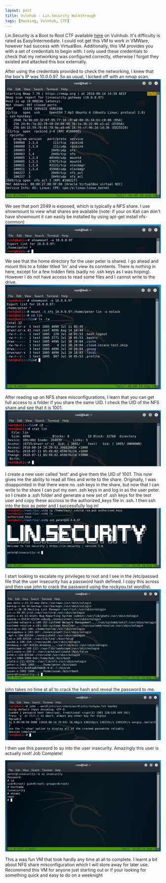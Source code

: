 ```yaml
---
layout: post
title: Vulnhub - Lin.Security Walkthrough
tags: [Hacking, Vulnhub, CTF]
---
```

Lin.Security is a Boot to Root CTF available [here](https://www.vulnhub.com/entry/linsecurity-1,244/) on Vulnhub. It's difficulty is rated as Easy/Intermediate. I could not get this VM to work in VMWare, however had success with VirtualBox. Additionally, this VM provides you with a set of credentials to begin with. I only used these credentials to check that my networking was configured correctly, otherwise I forgot they existed and attacked this box externally.

After using the credentials provided to check the networking, I knew that the box's IP was 10.0.0.97. So as usual, I kicked off with an nmap scan.
![](/img/lin/nmap.png)

We see that port 2049 is exposed, which is typically a NFS share. I use showmount to view what shares are available (note: if your on Kali can don't have showmount it can easily be installed by using apt-get install nfs-common)
![](/img/lin/showmount.png)

We see that the home directory for the user peter is shared. I go ahead and mount this to a folder titled 'lin' and view its conntents. There is nothing in here, except for a few hidden fiels (sadly no .ssh keys as I was hoping). However I do not have access to read some files and I cannot write to the drive.
![](/img/lin/mount.png)

After reading up on NFS share misconfigurations, I learn that you can get full access to a folder if you share the same UID. I check the UID of the NFS share and see that it is 1001.
![](/img/lin/permissions.png)

I create a new user called 'test' and give them the UID of 1001. This now gives me the ability to read all files and write to the share. Originally, I was disappointed in that there were no .ssh keys in the share, but now that I can write to the share I can put my own .ssh keys in and log in as the user peter. so I create a .ssh folder and generate a new set of .ssh keys for the test user and copy these accross to the authorized_keys file in .ssh. I then ssh into the box as peter and I successfully log in!
![](/img/lin/sshkeys.png)

I start looking to escalate my privileges to root and I see in the /etc/passwd file that the user insecurity has a password hash defined. I copy this across and then use john to crack the password using the rockyou.txt wordlist.
![](/img/lin/passwd.png)

john takes no time at all to crack the hash and reveal the password to me.
![](/img/lin/password.png)

I then use this pasword to su into the user insecurity. Amazingly this user is actually root! Job Complete!

![](/img/lin/root.png)

This a was fun VM that took hardly any time at all to complete. I learnt a bit about NFS share misconfiguration which I will store away for later use. Recommend this VM for anyone just starting out or if your looking for something quick and easy to do on a weeknight

